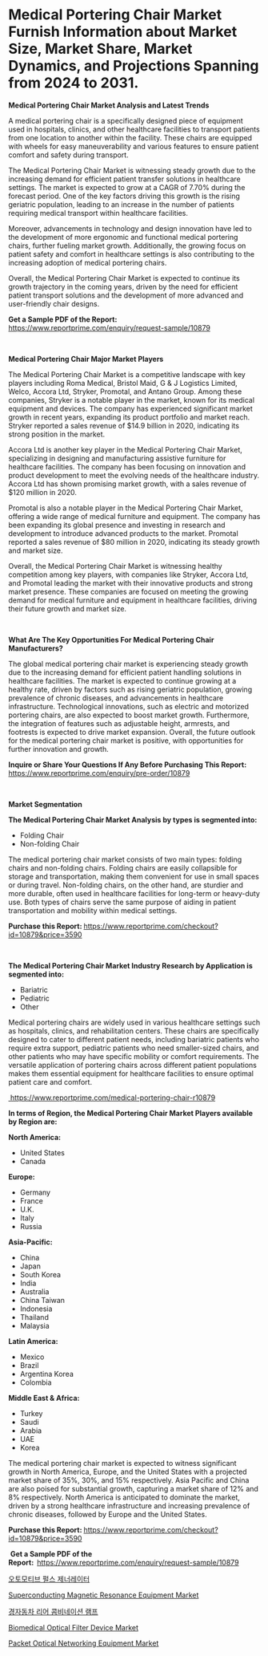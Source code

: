 <p><h1>Medical Portering Chair Market Furnish Information about Market Size, Market Share, Market Dynamics, and Projections Spanning from 2024 to 2031.</h1></p><p><strong>Medical Portering Chair Market Analysis and Latest Trends</strong></p>
<p><p>A medical portering chair is a specifically designed piece of equipment used in hospitals, clinics, and other healthcare facilities to transport patients from one location to another within the facility. These chairs are equipped with wheels for easy maneuverability and various features to ensure patient comfort and safety during transport.</p><p>The Medical Portering Chair Market is witnessing steady growth due to the increasing demand for efficient patient transfer solutions in healthcare settings. The market is expected to grow at a CAGR of 7.70% during the forecast period. One of the key factors driving this growth is the rising geriatric population, leading to an increase in the number of patients requiring medical transport within healthcare facilities.</p><p>Moreover, advancements in technology and design innovation have led to the development of more ergonomic and functional medical portering chairs, further fueling market growth. Additionally, the growing focus on patient safety and comfort in healthcare settings is also contributing to the increasing adoption of medical portering chairs.</p><p>Overall, the Medical Portering Chair Market is expected to continue its growth trajectory in the coming years, driven by the need for efficient patient transport solutions and the development of more advanced and user-friendly chair designs.</p></p>
<p><strong>Get a Sample PDF of the Report:&nbsp;</strong> <a href="https://www.reportprime.com/enquiry/request-sample/10879">https://www.reportprime.com/enquiry/request-sample/10879</a></p>
<p>&nbsp;</p>
<p><strong>Medical Portering Chair Major Market Players</strong></p>
<p><p>The Medical Portering Chair Market is a competitive landscape with key players including Roma Medical, Bristol Maid, G & J Logistics Limited, Welco, Accora Ltd, Stryker, Promotal, and Antano Group. Among these companies, Stryker is a notable player in the market, known for its medical equipment and devices. The company has experienced significant market growth in recent years, expanding its product portfolio and market reach. Stryker reported a sales revenue of $14.9 billion in 2020, indicating its strong position in the market.</p><p>Accora Ltd is another key player in the Medical Portering Chair Market, specializing in designing and manufacturing assistive furniture for healthcare facilities. The company has been focusing on innovation and product development to meet the evolving needs of the healthcare industry. Accora Ltd has shown promising market growth, with a sales revenue of $120 million in 2020.</p><p>Promotal is also a notable player in the Medical Portering Chair Market, offering a wide range of medical furniture and equipment. The company has been expanding its global presence and investing in research and development to introduce advanced products to the market. Promotal reported a sales revenue of $80 million in 2020, indicating its steady growth and market size.</p><p>Overall, the Medical Portering Chair Market is witnessing healthy competition among key players, with companies like Stryker, Accora Ltd, and Promotal leading the market with their innovative products and strong market presence. These companies are focused on meeting the growing demand for medical furniture and equipment in healthcare facilities, driving their future growth and market size.</p></p>
<p>&nbsp;</p>
<p><strong>What Are The Key Opportunities For Medical Portering Chair Manufacturers?</strong></p>
<p><p>The global medical portering chair market is experiencing steady growth due to the increasing demand for efficient patient handling solutions in healthcare facilities. The market is expected to continue growing at a healthy rate, driven by factors such as rising geriatric population, growing prevalence of chronic diseases, and advancements in healthcare infrastructure. Technological innovations, such as electric and motorized portering chairs, are also expected to boost market growth. Furthermore, the integration of features such as adjustable height, armrests, and footrests is expected to drive market expansion. Overall, the future outlook for the medical portering chair market is positive, with opportunities for further innovation and growth.</p></p>
<p><strong>Inquire or Share Your Questions If Any Before Purchasing This Report:</strong> <a href="https://www.reportprime.com/enquiry/pre-order/10879">https://www.reportprime.com/enquiry/pre-order/10879</a></p>
<p>&nbsp;</p>
<p><strong>Market Segmentation</strong></p>
<p><strong>The Medical Portering Chair Market Analysis by types is segmented into:</strong></p>
<p><ul><li>Folding Chair</li><li>Non-folding Chair</li></ul></p>
<p><p>The medical portering chair market consists of two main types: folding chairs and non-folding chairs. Folding chairs are easily collapsible for storage and transportation, making them convenient for use in small spaces or during travel. Non-folding chairs, on the other hand, are sturdier and more durable, often used in healthcare facilities for long-term or heavy-duty use. Both types of chairs serve the same purpose of aiding in patient transportation and mobility within medical settings.</p></p>
<p><strong>Purchase this Report:&nbsp;</strong><a href="https://www.reportprime.com/checkout?id=10879&price=3590">https://www.reportprime.com/checkout?id=10879&price=3590</a></p>
<p>&nbsp;</p>
<p><strong>The Medical Portering Chair Market Industry Research by Application is segmented into:</strong></p>
<p><ul><li>Bariatric</li><li>Pediatric</li><li>Other</li></ul></p>
<p><p>Medical portering chairs are widely used in various healthcare settings such as hospitals, clinics, and rehabilitation centers. These chairs are specifically designed to cater to different patient needs, including bariatric patients who require extra support, pediatric patients who need smaller-sized chairs, and other patients who may have specific mobility or comfort requirements. The versatile application of portering chairs across different patient populations makes them essential equipment for healthcare facilities to ensure optimal patient care and comfort.</p></p>
<p><a href="https://www.reportprime.com/medical-portering-chair-r10879">&nbsp;https://www.reportprime.com/medical-portering-chair-r10879</a></p>
<p><strong>In terms of Region, the Medical Portering Chair Market Players available by Region are:</strong></p>
<p>
    <p> <strong> North America: </strong>
        <ul>
            <li>United States</li>
            <li>Canada</li>
        </ul>
        </p> 
    <p> <strong> Europe: </strong>
        <ul>
            <li>Germany</li>
            <li>France</li>
            <li>U.K.</li>
            <li>Italy</li>
            <li>Russia</li>
        </ul>
        </p> 
    <p> <strong> Asia-Pacific: </strong>
        <ul>
            <li>China</li>
            <li>Japan</li>
            <li>South Korea</li>
            <li>India</li>
            <li>Australia</li>
            <li>China Taiwan</li>
            <li>Indonesia</li>
            <li>Thailand</li>
            <li>Malaysia</li>
        </ul>
        </p> 
    <p> <strong> Latin America: </strong>
        <ul>
            <li>Mexico</li>
            <li>Brazil</li>
            <li>Argentina Korea</li>
            <li>Colombia</li>
        </ul>
        </p> 
    <p> <strong> Middle East & Africa: </strong>
        <ul>
            <li>Turkey</li>
            <li>Saudi</li>
            <li>Arabia</li>
            <li>UAE</li>
            <li>Korea</li>
        </ul>
    </p>
    </p>
<p><p>The medical portering chair market is expected to witness significant growth in North America, Europe, and the United States with a projected market share of 35%, 30%, and 15% respectively. Asia Pacific and China are also poised for substantial growth, capturing a market share of 12% and 8% respectively. North America is anticipated to dominate the market, driven by a strong healthcare infrastructure and increasing prevalence of chronic diseases, followed by Europe and the United States.</p></p>
<p><strong>Purchase this Report: </strong><a href="https://www.reportprime.com/checkout?id=10879&price=3590">https://www.reportprime.com/checkout?id=10879&price=3590</a></p>
<p>&nbsp;<strong>Get a Sample PDF of the Report:&nbsp;&nbsp;</strong><a href="https://www.reportprime.com/enquiry/request-sample/10879">https://www.reportprime.com/enquiry/request-sample/10879</a></p>
<p><strong></strong></p>
<p><p><a href="https://github.com/ahmadrevanz10/Market-Research-Report-List-2/blob/main/3532433106871.md">오토모티브 펄스 제너레이터</a></p><p><a href="https://github.com/AllisonKreiger/Market-Research-Report-List-1/blob/main/superconducting-magnetic-resonance-equipment-market.md">Superconducting Magnetic Resonance Equipment Market</a></p><p><a href="https://github.com/jimahmed0511/Market-Research-Report-List-2/blob/main/9139399106870.md">경자동차 리어 콤비네이션 램프</a></p><p><a href="https://github.com/JosephMorgajjtiXfg/Market-Research-Report-List-1/blob/main/biomedical-optical-filter-device-market.md">Biomedical Optical Filter Device Market</a></p><p><a href="https://github.com/Dhjdj3783/Market-Research-Report-List-1/blob/main/packet-optical-networking-equipment-market.md">Packet Optical Networking Equipment Market</a></p></p>